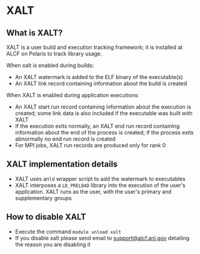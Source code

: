 # XALT

## What is XALT?

XALT is a user build and execution tracking framework; it is installed at ALCF on Polaris to track library usage.

When xalt is enabled during builds:
- An XALT watermark is added to the ELF binary of the executable(s)
- An XALT link record containing information about the build is created
  
When XALT is enabled during application executions:
- An XALT start run record containing information about the execution is created; some link data is also included if the executable was built with XALT
- If the execution exits normally, an XALT end run record containing information about the end of the process is created; if the process exits abnormally no end run record is created
- For MPI jobs, XALT run records are produced only for rank 0

## XALT implementation details

- XALT uses an`ld` wrapper script to add the watermark to executables
- XALT interposes a `LD_PRELOAD` library into the execution of the user's application. XALT runs as the user, with the user's primary and supplementary groups

## How to disable XALT
- Execute the command `module unload xalt`
- If you disable xalt please send email to [support@alcf.anl.gov](mailto:support@alcf.anl.gov) detailing the reason you are disabling it